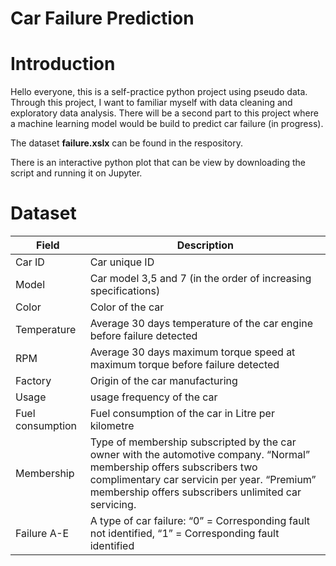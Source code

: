 # Car Failure Prediction 

<h1>Introduction</h1>

<p>
Hello everyone, this is a self-practice python project using pseudo data. Through this project, I want to familiar myself with data cleaning and exploratory data analysis. There will be a second part to this project where a machine learning model would be build to predict car failure (in progress). 

The dataset <b>failure.xslx</b> can be found in the respository. 

There is an interactive python plot that can be view by downloading the script and running it on Jupyter.  
</p>

<h1>Dataset</h1>

|Field      |Description    |
| ------------- | -------------  |
| Car ID        | Car unique ID  |
| Model  | Car model 3,5 and 7 (in the order of increasing specifications)  |
|Color   | Color of the car|
|Temperature| Average 30 days temperature of the car engine before failure detected|
|RPM   | Average 30 days maximum torque speed at maximum torque before failure detected|
|Factory| Origin of the car manufacturing |
|Usage| usage frequency of the car |
|Fuel consumption| Fuel consumption of the car in Litre per kilometre |
|Membership| Type of membership subscripted by the car owner with the automotive company. “Normal” membership offers subscribers two complimentary car servicin per year. “Premium” membership offers subscribers unlimited car servicing.|
|Failure A-E| A type of car failure: “0” = Corresponding fault not identified, “1” = Corresponding fault identified|
